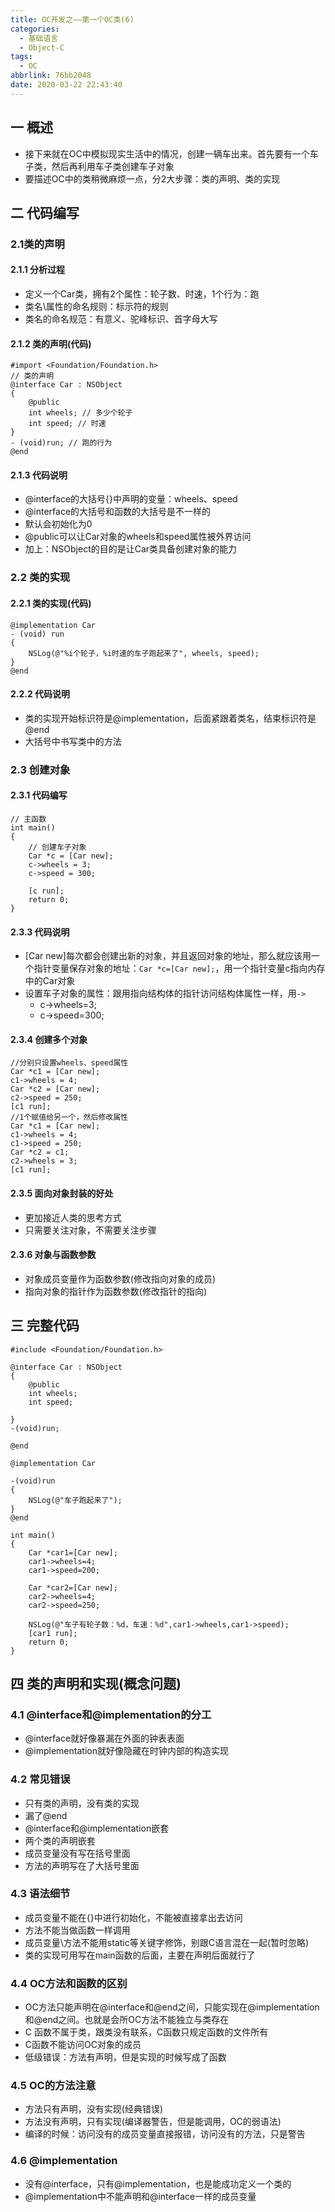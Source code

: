 ```yaml
---
title: OC开发之——第一个OC类(6)
categories:
  - 基础语言
  - Object-C
tags:
  - OC
abbrlink: 76bb2048
date: 2020-03-22 22:43:40
---
```

## 一 概述

* 接下来就在OC中模拟现实生活中的情况，创建一辆车出来。首先要有一个车子类，然后再利用车子类创建车子对象
* 要描述OC中的类稍微麻烦一点，分2大步骤：类的声明、类的实现

<!--more-->

## 二 代码编写

### 2.1类的声明

#### 2.1.1 分析过程

* 定义一个Car类，拥有2个属性：轮子数、时速，1个行为：跑
* 类名\属性的命名规则：标示符的规则
* 类名的命名规范：有意义、驼峰标识、首字母大写

#### 2.1.2 类的声明(代码)

```
#import <Foundation/Foundation.h>
// 类的声明
@interface Car : NSObject
{
    @public
    int wheels; // 多少个轮子
    int speed; // 时速
}
- (void)run; // 跑的行为
@end
```

#### 2.1.3 代码说明

* @interface的大括号{}中声明的变量：wheels、speed
* @interface的大括号和函数的大括号是不一样的
* 默认会初始化为0
* @public可以让Car对象的wheels和speed属性被外界访问
* 加上：NSObject的目的是让Car类具备创建对象的能力

### 2.2 类的实现

#### 2.2.1 类的实现(代码)

```
@implementation Car
- (void) run
{
    NSLog(@"%i个轮子，%i时速的车子跑起来了", wheels, speed);
}
@end
```

#### 2.2.2 代码说明

* 类的实现开始标识符是@implementation，后面紧跟着类名，结束标识符是@end
* 大括号中书写类中的方法

### 2.3 创建对象

#### 2.3.1 代码编写

```
// 主函数
int main()
{
    // 创建车子对象
    Car *c = [Car new];
    c->wheels = 3;
    c->speed = 300;
    
    [c run];
    return 0;
}
```

#### 2.3.3 代码说明

* [Car new]每次都会创建出新的对象，并且返回对象的地址，那么就应该用一个指针变量保存对象的地址：`Car *c=[Car new];`，用一个指针变量c指向内存中的Car对象
* 设置车子对象的属性：跟用指向结构体的指针访问结构体属性一样，用`->`
  - c->wheels=3;
  - c->speed=300;

#### 2.3.4 创建多个对象

```
//分别只设置wheels、speed属性
Car *c1 = [Car new];
c1->wheels = 4;
Car *c2 = [Car new];
c2->speed = 250;
[c1 run];
//1个赋值给另一个，然后修改属性
Car *c1 = [Car new];
c1->wheels = 4;
c1->speed = 250;
Car *c2 = c1;
c2->wheels = 3;
[c1 run];
```
#### 2.3.5 面向对象封装的好处

* 更加接近人类的思考方式
* 只需要关注对象，不需要关注步骤

#### 2.3.6 对象与函数参数

* 对象成员变量作为函数参数(修改指向对象的成员)
* 指向对象的指针作为函数参数(修改指针的指向)

## 三 完整代码

```
#include <Foundation/Foundation.h>

@interface Car : NSObject
{
    @public
    int wheels;
    int speed;
    
}
-(void)run;

@end

@implementation Car

-(void)run
{
    NSLog(@"车子跑起来了");
}
@end

int main()
{
    Car *car1=[Car new];
    car1->wheels=4;
    car1->speed=200;
    
    Car *car2=[Car new];
    car2->wheels=4;
    car2->speed=250;
    
    NSLog(@"车子有轮子数：%d，车速：%d",car1->wheels,car1->speed);
    [car1 run];
    return 0;
}
```

## 四 类的声明和实现(概念问题)

### 4.1 @interface和@implementation的分工

* @interface就好像暴漏在外面的钟表表面
* @implementation就好像隐藏在时钟内部的构造实现

### 4.2 常见错误

* 只有类的声明，没有类的实现
* 漏了@end
* @interface和@implementation嵌套
* 两个类的声明嵌套
* 成员变量没有写在括号里面
* 方法的声明写在了大括号里面

### 4.3 语法细节

* 成员变量不能在{}中进行初始化，不能被直接拿出去访问
* 方法不能当做函数一样调用
* 成员变量\方法不能用static等关键字修饰，别跟C语言混在一起(暂时忽略)
* 类的实现可用写在main函数的后面，主要在声明后面就行了

### 4.4 OC方法和函数的区别

* OC方法只能声明在@interface和@end之间，只能实现在@implementation和@end之间。也就是会所OC方法不能独立与类存在
* C 函数不属于类，跟类没有联系，C函数只规定函数的文件所有
* C函数不能访问OC对象的成员
* 低级错误：方法有声明，但是实现的时候写成了函数

### 4.5 OC的方法注意

* 方法只有声明，没有实现(经典错误)
* 方法没有声明，只有实现(编译器警告，但是能调用，OC的弱语法)
* 编译的时候：访问没有的成员变量直接报错，访问没有的方法，只是警告

### 4.6 @implementation

* 没有@interface，只有@implementation，也是能成功定义一个类的
* @implementation中不能声明和@interface一样的成员变量
